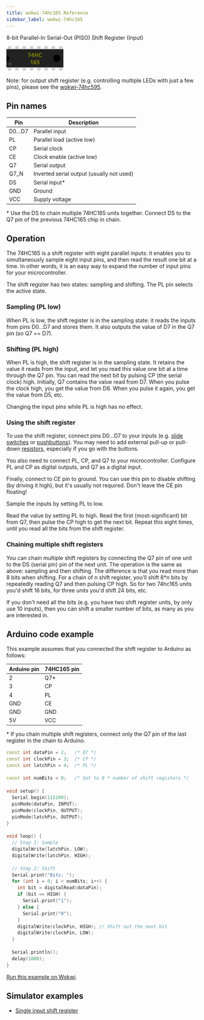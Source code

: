 ```yaml
---
title: wokwi-74hc165 Reference
sidebar_label: wokwi-74hc165
---
```


8-bit Parallel-In Serial-Out (PISO) Shift Register (Input)

![74HC165](wokwi-74hc165.svg)

Note: for output shift register (e.g. controlling multiple LEDs with just a few pins), please see the [wokwi-74hc595](wokwi-74hc595).

## Pin names

| Pin   | Description                               |
| ----- | ----------------------------------------- |
| D0…D7 | Parallel input                            |
| PL    | Parallel load (active low)                |
| CP    | Serial clock                              |
| CE    | Clock enable (active low)                 |
| Q7    | Serial output                             |
| Q7_N  | Inverted serial output (usually not used) |
| DS    | Serial input\*                            |
| GND   | Ground                                    |
| VCC   | Supply voltage                            |

\* Use the DS to chain multiple 74HC165 units together. Connect DS to the Q7 pin of the previous 74HC165 chip in chain.

## Operation

The 74HC165 is a shift register with eight parallel inputs: it enables you to simultaneously sample eight input pins, and then read the result one bit at a time. In other words, it is an easy way to expand the number of input pins for your microcontroller.

The shift register has two states: sampling and shifting. The PL pin selects the active state.

### Sampling (PL low)

When PL is low, the shift register is in the sampling state: it reads the inputs from pins D0…D7 and stores them. It also outputs the value of D7 in the Q7 pin (so Q7 == D7).

### Shifting (PL high)

When PL is high, the shift register is in the sampling state. It retains the value it reads from the input, and let you read this value one bit at a time through the Q7 pin. You can read the next bit by pulsing CP (the serial clock) high. Initially, Q7 contains the value read from D7. When you pulse the clock high, you get the value from D6. When you pulse it again, you get the value from D5, etc.

Changing the input pins while PL is high has no effect.

### Using the shift register

To use the shift register, connect pins D0…D7 to your inputs (e.g. [slide switches](wokwi-slide-switch) or [pushbuttons](wokwi-pushbutton)). You may need to add external pull-up or pull-down [resistors](wokwi-resistor), especially if you go with the buttons.

You also need to connect PL, CP, and Q7 to your microcontroller. Configure PL and CP as digital outputs, and Q7 as a digital input.

Finally, connect to CE pin to ground. You can use this pin to disable shifting (by driving it high), but it's usually not required. Don't leave the CE pin floating!

Sample the inputs by setting PL to low.

Read the value by setting PL to high. Read the first (most-significant) bit from Q7, then pulse the CP high to get the next bit. Repeat this eight times, until you read all the bits from the shift register.

### Chaining multiple shift registers

You can chain multiple shift registers by connecting the Q7 pin of one unit to the DS (serial pin) pin of the next unit. The operation is the same as above: sampling and then shifting. The difference is that you read more than 8 bits when shifting. For a chain of n shift register, you'll shift 8\*n bits by repeatedly reading Q7 and then pulsing CP high. So for two 74hc165 units you'd shift 16 bits, for three units you'd shift 24 bits, etc.

If you don't need all the bits (e.g. you have two shift register units, by only use 10 inputs), then you can shift a smaller number of bits, as many as you are interested in.

## Arduino code example

This example assumes that you connected the shift register to Arduino as follows:

| Arduino pin | 74HC165 pin |
| ----------- | ----------- |
| 2           | Q7\*        |
| 3           | CP          |
| 4           | PL          |
| GND         | CE          |
| GND         | GND         |
| 5V          | VCC         |

\* If you chain multiple shift registers, connect only the Q7 pin of the last register in the chain to Arduino.

```cpp
const int dataPin = 2;   /* Q7 */
const int clockPin = 3;  /* CP */
const int latchPin = 4;  /* PL */

const int numBits = 8;   /* Set to 8 * number of shift registers */

void setup() {
  Serial.begin(115200);
  pinMode(dataPin, INPUT);
  pinMode(clockPin, OUTPUT);
  pinMode(latchPin, OUTPUT);
}

void loop() {
  // Step 1: Sample
  digitalWrite(latchPin, LOW);
  digitalWrite(latchPin, HIGH);

  // Step 2: Shift
  Serial.print("Bits: ");
  for (int i = 0; i < numBits; i++) {
    int bit = digitalRead(dataPin);
    if (bit == HIGH) {
      Serial.print("1");
    } else {
      Serial.print("0");
    }
    digitalWrite(clockPin, HIGH); // Shift out the next bit
    digitalWrite(clockPin, LOW);
  }

  Serial.println();
  delay(1000);
}
```

[Run this example on Wokwi](https://wokwi.com/arduino/projects/306031380875182657).

## Simulator examples

* [Single input shift register](https://wokwi.com/arduino/projects/306031380875182657)
